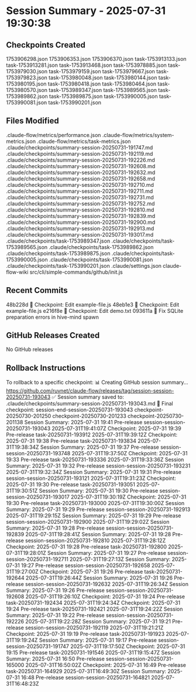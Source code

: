 # Session Summary - 2025-07-31 19:30:38

## Checkpoints Created
1753906298.json
1753906353.json
1753906370.json
task-1753913133.json
task-1753913281.json
task-1753913468.json
task-1753978885.json
task-1753979030.json
task-1753979159.json
task-1753979667.json
task-1753979823.json
task-1753980048.json
task-1753980144.json
task-1753980195.json
task-1753980418.json
task-1753980464.json
task-1753980570.json
task-1753989347.json
task-1753989565.json
task-1753989862.json
task-1753989875.json
task-1753990005.json
task-1753990081.json
task-1753990201.json

## Files Modified
.claude-flow/metrics/performance.json
.claude-flow/metrics/system-metrics.json
.claude-flow/metrics/task-metrics.json
.claude/checkpoints/summary-session-20250731-191747.md
.claude/checkpoints/summary-session-20250731-192119.md
.claude/checkpoints/summary-session-20250731-192226.md
.claude/checkpoints/summary-session-20250731-192608.md
.claude/checkpoints/summary-session-20250731-192632.md
.claude/checkpoints/summary-session-20250731-192658.md
.claude/checkpoints/summary-session-20250731-192710.md
.claude/checkpoints/summary-session-20250731-192711.md
.claude/checkpoints/summary-session-20250731-192731.md
.claude/checkpoints/summary-session-20250731-192752.md
.claude/checkpoints/summary-session-20250731-192810.md
.claude/checkpoints/summary-session-20250731-192839.md
.claude/checkpoints/summary-session-20250731-192900.md
.claude/checkpoints/summary-session-20250731-192913.md
.claude/checkpoints/summary-session-20250731-193017.md
.claude/checkpoints/task-1753989347.json
.claude/checkpoints/task-1753989565.json
.claude/checkpoints/task-1753989862.json
.claude/checkpoints/task-1753989875.json
.claude/checkpoints/task-1753990005.json
.claude/checkpoints/task-1753990081.json
.claude/checkpoints/task-1753990201.json
.claude/settings.json
claude-flow-wiki
src/cli/simple-commands/github/init.js

## Recent Commits
48b228d 🔖 Checkpoint: Edit example-file.js
48eb1e3 🔖 Checkpoint: Edit example-file.js
e216f8e 🔖 Checkpoint: Edit demo.txt
093611a 🔧 Fix SQLite preparation errors in hive-mind spawn

## GitHub Releases Created
No GitHub releases

## Rollback Instructions
To rollback to a specific checkpoint:
📊 Creating GitHub session summary...
https://github.com/ruvnet/claude-flow/releases/tag/session-session-20250731-193043
✅ Session summary saved to: .claude/checkpoints/summary-session-20250731-193043.md
📌 Final checkpoint: session-end-session-20250731-193043
checkpoint-20250730-201250
checkpoint-20250730-201233
checkpoint-20250730-201138
Session Summary: 2025-07-31 19:41	Pre-release	session-session-20250731-193043	2025-07-31T19:41:07Z
Checkpoint: 2025-07-31 19:39	Pre-release	task-20250731-193912	2025-07-31T19:39:12Z
Checkpoint: 2025-07-31 19:38	Pre-release	task-20250731-193834	2025-07-31T19:38:34Z
Session Summary: 2025-07-31 19:37	Pre-release	session-session-20250731-193748	2025-07-31T19:37:50Z
Checkpoint: 2025-07-31 19:33	Pre-release	task-20250731-193336	2025-07-31T19:33:36Z
Session Summary: 2025-07-31 19:32	Pre-release	session-session-20250731-193231	2025-07-31T19:32:34Z
Session Summary: 2025-07-31 19:31	Pre-release	session-session-20250731-193121	2025-07-31T19:31:23Z
Checkpoint: 2025-07-31 19:30	Pre-release	task-20250731-193051	2025-07-31T19:30:51Z
Session Summary: 2025-07-31 19:30	Pre-release	session-session-20250731-193017	2025-07-31T19:30:19Z
Checkpoint: 2025-07-31 19:30	Pre-release	task-20250731-193000	2025-07-31T19:30:00Z
Session Summary: 2025-07-31 19:29	Pre-release	session-session-20250731-192913	2025-07-31T19:29:15Z
Session Summary: 2025-07-31 19:29	Pre-release	session-session-20250731-192900	2025-07-31T19:29:02Z
Session Summary: 2025-07-31 19:28	Pre-release	session-session-20250731-192839	2025-07-31T19:28:41Z
Session Summary: 2025-07-31 19:28	Pre-release	session-session-20250731-192810	2025-07-31T19:28:12Z
Checkpoint: 2025-07-31 19:28	Pre-release	task-20250731-192800	2025-07-31T19:28:01Z
Session Summary: 2025-07-31 19:27	Pre-release	session-session-20250731-192711	2025-07-31T19:27:13Z
Session Summary: 2025-07-31 19:27	Pre-release	session-session-20250731-192658	2025-07-31T19:27:00Z
Checkpoint: 2025-07-31 19:26	Pre-release	task-20250731-192644	2025-07-31T19:26:44Z
Session Summary: 2025-07-31 19:26	Pre-release	session-session-20250731-192632	2025-07-31T19:26:34Z
Session Summary: 2025-07-31 19:26	Pre-release	session-session-20250731-192608	2025-07-31T19:26:10Z
Checkpoint: 2025-07-31 19:24	Pre-release	task-20250731-192434	2025-07-31T19:24:34Z
Checkpoint: 2025-07-31 19:24	Pre-release	task-20250731-192421	2025-07-31T19:24:22Z
Session Summary: 2025-07-31 19:22	Pre-release	session-session-20250731-192226	2025-07-31T19:22:28Z
Session Summary: 2025-07-31 19:21	Pre-release	session-session-20250731-192119	2025-07-31T19:21:21Z
Checkpoint: 2025-07-31 19:19	Pre-release	task-20250731-191923	2025-07-31T19:19:24Z
Session Summary: 2025-07-31 19:17	Pre-release	session-session-20250731-191747	2025-07-31T19:17:50Z
Checkpoint: 2025-07-31 19:15	Pre-release	task-20250731-191546	2025-07-31T19:15:47Z
Session Summary: 2025-07-31 16:50	Pre-release	session-session-20250731-165000	2025-07-31T16:50:02Z
Checkpoint: 2025-07-31 16:49	Pre-release	task-20250731-164929	2025-07-31T16:49:30Z
Session Summary: 2025-07-31 16:48	Pre-release	session-session-20250731-164821	2025-07-31T16:48:23Z
